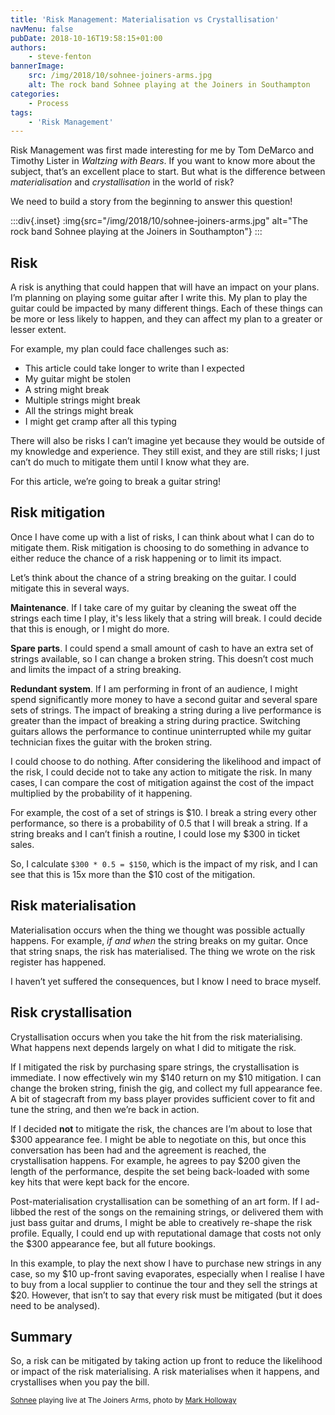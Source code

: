 ```yaml
---
title: 'Risk Management: Materialisation vs Crystallisation'
navMenu: false
pubDate: 2018-10-16T19:58:15+01:00
authors:
    - steve-fenton
bannerImage:
    src: /img/2018/10/sohnee-joiners-arms.jpg
    alt: The rock band Sohnee playing at the Joiners in Southampton
categories:
    - Process
tags:
    - 'Risk Management'
---
```


Risk Management was first made interesting for me by Tom DeMarco and Timothy Lister in *Waltzing with Bears*. If you want to know more about the subject, that’s an excellent place to start. But what is the difference between *materialisation* and *crystallisation* in the world of risk?

We need to build a story from the beginning to answer this question!

:::div{.inset}
:img{src="/img/2018/10/sohnee-joiners-arms.jpg" alt="The rock band Sohnee playing at the Joiners in Southampton"}
:::

## Risk

A risk is anything that could happen that will have an impact on your plans. I’m planning on playing some guitar after I write this. My plan to play the guitar could be impacted by many different things. Each of these things can be more or less likely to happen, and they can affect my plan to a greater or lesser extent.

For example, my plan could face challenges such as:

- This article could take longer to write than I expected
- My guitar might be stolen
- A string might break
- Multiple strings might break
- All the strings might break
- I might get cramp after all this typing

There will also be risks I can’t imagine yet because they would be outside of my knowledge and experience. They still exist, and they are still risks; I just can’t do much to mitigate them until I know what they are.

For this article, we’re going to break a guitar string!

## Risk mitigation

Once I have come up with a list of risks, I can think about what I can do to mitigate them. Risk mitigation is choosing to do something in advance to either reduce the chance of a risk happening or to limit its impact.

Let’s think about the chance of a string breaking on the guitar. I could mitigate this in several ways.

**Maintenance**. If I take care of my guitar by cleaning the sweat off the strings each time I play, it's less likely that a string will break. I could decide that this is enough, or I might do more.

**Spare parts**. I could spend a small amount of cash to have an extra set of strings available, so I can change a broken string. This doesn’t cost much and limits the impact of a string breaking.

**Redundant system**. If I am performing in front of an audience, I might spend significantly more money to have a second guitar and several spare sets of strings. The impact of breaking a string during a live performance is greater than the impact of breaking a string during practice. Switching guitars allows the performance to continue uninterrupted while my guitar technician fixes the guitar with the broken string.

I could choose to do nothing. After considering the likelihood and impact of the risk, I could decide not to take any action to mitigate the risk. In many cases, I can compare the cost of mitigation against the cost of the impact multiplied by the probability of it happening.

For example, the cost of a set of strings is $10. I break a string every other performance, so there is a probability of 0.5 that I will break a string. If a string breaks and I can’t finish a routine, I could lose my $300 in ticket sales.

So, I calculate `$300 * 0.5 = $150`, which is the impact of my risk, and I can see that this is 15x more than the $10 cost of the mitigation.

## Risk materialisation

Materialisation occurs when the thing we thought was possible actually happens. For example, *if and when* the string breaks on my guitar. Once that string snaps, the risk has materialised. The thing we wrote on the risk register has happened.

I haven’t yet suffered the consequences, but I know I need to brace myself.

## Risk crystallisation

Crystallisation occurs when you take the hit from the risk materialising. What happens next depends largely on what I did to mitigate the risk.

If I mitigated the risk by purchasing spare strings, the crystallisation is immediate. I now effectively win my $140 return on my $10 mitigation. I can change the broken string, finish the gig, and collect my full appearance fee. A bit of stagecraft from my bass player provides sufficient cover to fit and tune the string, and then we’re back in action.

If I decided **not** to mitigate the risk, the chances are I’m about to lose that $300 appearance fee. I might be able to negotiate on this, but once this conversation has been had and the agreement is reached, the crystallisation happens. For example, he agrees to pay $200 given the length of the performance, despite the set being back-loaded with some key hits that were kept back for the encore.

Post-materialisation crystallisation can be something of an art form. If I ad-libbed the rest of the songs on the remaining strings, or delivered them with just bass guitar and drums, I might be able to creatively re-shape the risk profile. Equally, I could end up with reputational damage that costs not only the $300 appearance fee, but all future bookings.

In this example, to play the next show I have to purchase new strings in any case, so my $10 up-front saving evaporates, especially when I realise I have to buy from a local supplier to continue the tour and they sell the strings at $20. However, that isn’t to say that every risk must be mitigated (but it does need to be analysed).

## Summary

So, a risk can be mitigated by taking action up front to reduce the likelihood or impact of the risk materialising. A risk materialises when it happens, and crystallises when you pay the bill.

<small>[Sohnee](https://www.amazon.co.uk/Pictures-Angels-Explicit-Sohnee/dp/B008V4335Q/) playing live at The Joiners Arms, photo by [Mark Holloway](http://www.hollowayphotography.co.uk/)</small>